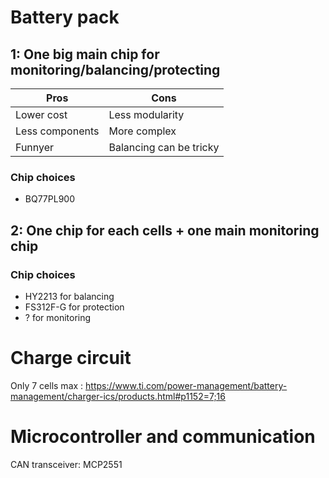 # Battery pack
## 1: One big main chip for monitoring/balancing/protecting

| Pros              | Cons              |
|-------------------|-------------------|
| Lower cost        | Less modularity   |
| Less components   | More complex      |
| Funnyer           | Balancing can be tricky |

### Chip choices

- BQ77PL900 

## 2: One chip for each cells + one main monitoring chip

### Chip choices

- HY2213 for balancing
- FS312F-G for protection
- ? for monitoring

# Charge circuit

Only 7 cells max : https://www.ti.com/power-management/battery-management/charger-ics/products.html#p1152=7;16


# Microcontroller and communication

CAN transceiver: MCP2551
